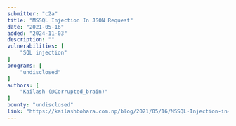 ```yaml
---
submitter: "c2a"
title: "MSSQL Injection In JSON Request"
date: "2021-05-16"
added: "2024-11-03"
description: ""
vulnerabilities: [
    "SQL injection"
]
programs: [
    "undisclosed"
]
authors: [
    "Kailash (@Corrupted_brain)"
]
bounty: "undisclosed"
link: "https://kailashbohara.com.np/blog/2021/05/16/MSSQL-Injection-in-JSON-request/"
---
```





